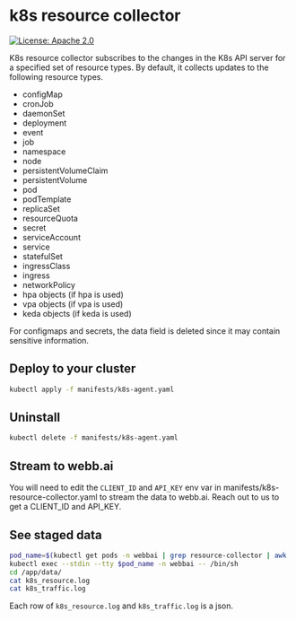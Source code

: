 # k8s resource collector

[![License: Apache 2.0](https://img.shields.io/badge/License-Apache%202.0-blue.svg)](https://opensource.org/licenses/Apache-2.0)

K8s resource collector subscribes to the changes in the K8s API server for a specified set of resource types. By default, it collects updates to the following resource types.

- configMap
- cronJob
- daemonSet
- deployment
- event
- job
- namespace
- node
- persistentVolumeClaim
- persistentVolume
- pod
- podTemplate
- replicaSet
- resourceQuota
- secret
- serviceAccount
- service
- statefulSet
- ingressClass
- ingress
- networkPolicy
- hpa objects (if hpa is used)
- vpa objects (if vpa is used)
- keda objects (if keda is used)

For configmaps and secrets, the data field is deleted since it may contain sensitive information.

## Deploy to your cluster

```bash
kubectl apply -f manifests/k8s-agent.yaml
```

## Uninstall

```bash
kubectl delete -f manifests/k8s-agent.yaml
```

## Stream to webb.ai

You will need to edit the `CLIENT_ID` and `API_KEY` env var in manifests/k8s-resource-collector.yaml to stream the data to webb.ai.
Reach out to us to get a CLIENT_ID and API_KEY.

## See staged data
```bash
pod_name=$(kubectl get pods -n webbai | grep resource-collector | awk '{print $1}')
kubectl exec --stdin --tty $pod_name -n webbai -- /bin/sh
cd /app/data/
cat k8s_resource.log
cat k8s_traffic.log
```

Each row of `k8s_resource.log` and `k8s_traffic.log` is a json. 

